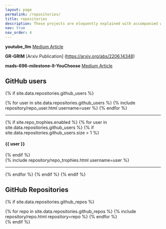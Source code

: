 ```yaml
---
layout: page
permalink: /repositories/
title: repositories
description: These projects are eloquently explained with accompanied writing
nav: true
nav_order: 4
---
```


**youtube_llm** [Medium Article](https://medium.com/@gabrielalon257/youtube-filtering-capstone-67f755fb6dca)

**GR-GRIM** [Arxiv Publication] (https://arxiv.org/abs/2206.14348)
  
**mads-696-milestone-II-YouChoose** [Medium Article](https://medium.com/@gabrielalon257/predicting-youtube-dislikes-4c71a41718ac)



## GitHub users

{% if site.data.repositories.github_users %}
<div class="repositories d-flex flex-wrap flex-md-row flex-column justify-content-between align-items-center">
  {% for user in site.data.repositories.github_users %}
    {% include repository/repo_user.html username=user %}
  {% endfor %}
</div>

---

{% if site.repo_trophies.enabled %}
{% for user in site.data.repositories.github_users %}
  {% if site.data.repositories.github_users.size > 1 %}
  <h4>{{ user }}</h4>
  {% endif %}
  <div class="repositories d-flex flex-wrap flex-md-row flex-column justify-content-between align-items-center">
  {% include repository/repo_trophies.html username=user %}
  </div>

  ---

{% endfor %}
{% endif %}
{% endif %}

## GitHub Repositories

{% if site.data.repositories.github_repos %}
<div class="repositories d-flex flex-wrap flex-md-row flex-column justify-content-between align-items-center">
  {% for repo in site.data.repositories.github_repos %}
    {% include repository/repo.html repository=repo %}
  {% endfor %}
</div>
{% endif %}
